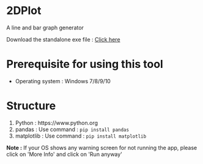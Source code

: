 # 2DPlot
A line and bar graph generator


Download the standalone exe file : <a href="https://github.com/shayansaha85/2DPlot/raw/master/dist/graphMaker.exe">Click here</a>

<h1>Prerequisite for using this tool</h1>
<ul>
  <li>Operating system : Windows 7/8/9/10</li>
</ul>

<h1>Structure</h1>
<ol>
  <li>Python : https://www.python.org</li>
  <li>pandas : Use command : <code>pip install pandas</code></li>
  <li>matplotlib : Use command : <code>pip install matplotlib</code></li>
</ol>

<p><strong>Note :</strong> If your OS shows any warning screen for not running the app, please click on 'More Info' and click on 'Run anyway' </p>
